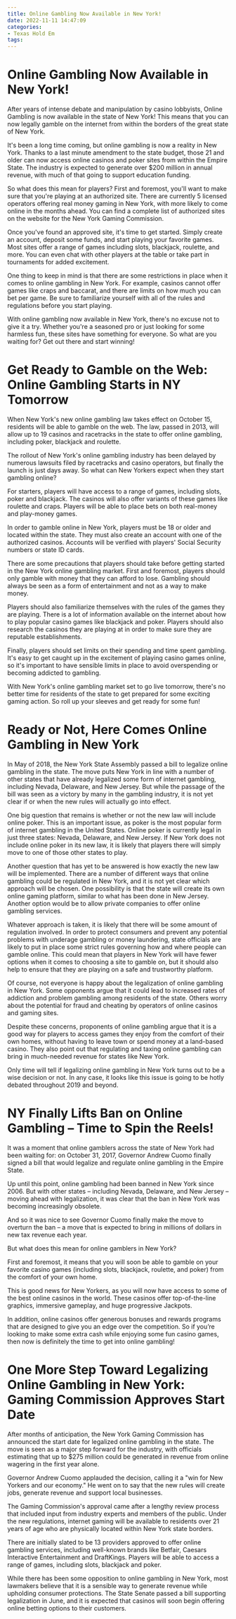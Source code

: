```yaml
---
title: Online Gambling Now Available in New York!
date: 2022-11-11 14:47:09
categories:
- Texas Hold Em
tags:
---
```



#  Online Gambling Now Available in New York!

After years of intense debate and manipulation by casino lobbyists, Online Gambling is now available in the state of New York! This means that you can now legally gamble on the internet from within the borders of the great state of New York.

It's been a long time coming, but online gambling is now a reality in New York. Thanks to a last minute amendment to the state budget, those 21 and older can now access online casinos and poker sites from within the Empire State. The industry is expected to generate over $200 million in annual revenue, with much of that going to support education funding.

So what does this mean for players? First and foremost, you'll want to make sure that you're playing at an authorized site. There are currently 5 licensed operators offering real money gaming in New York, with more likely to come online in the months ahead. You can find a complete list of authorized sites on the website for the New York Gaming Commission.

Once you've found an approved site, it's time to get started. Simply create an account, deposit some funds, and start playing your favorite games. Most sites offer a range of games including slots, blackjack, roulette, and more. You can even chat with other players at the table or take part in tournaments for added excitement.

One thing to keep in mind is that there are some restrictions in place when it comes to online gambling in New York. For example, casinos cannot offer games like craps and baccarat, and there are limits on how much you can bet per game. Be sure to familiarize yourself with all of the rules and regulations before you start playing.

With online gambling now available in New York, there's no excuse not to give it a try. Whether you're a seasoned pro or just looking for some harmless fun, these sites have something for everyone. So what are you waiting for? Get out there and start winning!

#  Get Ready to Gamble on the Web: Online Gambling Starts in NY Tomorrow

When New York's new online gambling law takes effect on October 15, residents will be able to gamble on the web. The law, passed in 2013, will allow up to 19 casinos and racetracks in the state to offer online gambling, including poker, blackjack and roulette.

The rollout of New York's online gambling industry has been delayed by numerous lawsuits filed by racetracks and casino operators, but finally the launch is just days away. So what can New Yorkers expect when they start gambling online?

For starters, players will have access to a range of games, including slots, poker and blackjack. The casinos will also offer variants of these games like roulette and craps. Players will be able to place bets on both real-money and play-money games.

In order to gamble online in New York, players must be 18 or older and located within the state. They must also create an account with one of the authorized casinos. Accounts will be verified with players' Social Security numbers or state ID cards.

There are some precautions that players should take before getting started in the New York online gambling market. First and foremost, players should only gamble with money that they can afford to lose. Gambling should always be seen as a form of entertainment and not as a way to make money.

Players should also familiarize themselves with the rules of the games they are playing. There is a lot of information available on the internet about how to play popular casino games like blackjack and poker. Players should also research the casinos they are playing at in order to make sure they are reputable establishments.

Finally, players should set limits on their spending and time spent gambling. It's easy to get caught up in the excitement of playing casino games online, so it's important to have sensible limits in place to avoid overspending or becoming addicted to gambling.

With New York's online gambling market set to go live tomorrow, there's no better time for residents of the state to get prepared for some exciting gaming action. So roll up your sleeves and get ready for some fun!

#  Ready or Not, Here Comes Online Gambling in New York

In May of 2018, the New York State Assembly passed a bill to legalize online gambling in the state. The move puts New York in line with a number of other states that have already legalized some form of internet gambling, including Nevada, Delaware, and New Jersey. But while the passage of the bill was seen as a victory by many in the gambling industry, it is not yet clear if or when the new rules will actually go into effect.

One big question that remains is whether or not the new law will include online poker. This is an important issue, as poker is the most popular form of internet gambling in the United States. Online poker is currently legal in just three states: Nevada, Delaware, and New Jersey. If New York does not include online poker in its new law, it is likely that players there will simply move to one of those other states to play.

Another question that has yet to be answered is how exactly the new law will be implemented. There are a number of different ways that online gambling could be regulated in New York, and it is not yet clear which approach will be chosen. One possibility is that the state will create its own online gaming platform, similar to what has been done in New Jersey. Another option would be to allow private companies to offer online gambling services.

 Whatever approach is taken, it is likely that there will be some amount of regulation involved. In order to protect consumers and prevent any potential problems with underage gambling or money laundering, state officials are likely to put in place some strict rules governing how and where people can gamble online. This could mean that players in New York will have fewer options when it comes to choosing a site to gamble on, but it should also help to ensure that they are playing on a safe and trustworthy platform.

Of course, not everyone is happy about the legalization of online gambling in New York. Some opponents argue that it could lead to increased rates of addiction and problem gambling among residents of the state. Others worry about the potential for fraud and cheating by operators of online casinos and gaming sites.

Despite these concerns, proponents of online gambling argue that it is a good way for players to access games they enjoy from the comfort of their own homes, without having to leave town or spend money at a land-based casino. They also point out that regulating and taxing online gambling can bring in much-needed revenue for states like New York.

Only time will tell if legalizing online gambling in New York turns out to be a wise decision or not. In any case, it looks like this issue is going to be hotly debated throughout 2019 and beyond.

#  NY Finally Lifts Ban on Online Gambling – Time to Spin the Reels!

It was a moment that online gamblers across the state of New York had been waiting for: on October 31, 2017, Governor Andrew Cuomo finally signed a bill that would legalize and regulate online gambling in the Empire State.

Up until this point, online gambling had been banned in New York since 2006. But with other states – including Nevada, Delaware, and New Jersey – moving ahead with legalization, it was clear that the ban in New York was becoming increasingly obsolete.

And so it was nice to see Governor Cuomo finally make the move to overturn the ban – a move that is expected to bring in millions of dollars in new tax revenue each year.

But what does this mean for online gamblers in New York?

First and foremost, it means that you will soon be able to gamble on your favorite casino games (including slots, blackjack, roulette, and poker) from the comfort of your own home.

This is good news for New Yorkers, as you will now have access to some of the best online casinos in the world. These casinos offer top-of-the-line graphics, immersive gameplay, and huge progressive Jackpots.

In addition, online casinos offer generous bonuses and rewards programs that are designed to give you an edge over the competition. So if you’re looking to make some extra cash while enjoying some fun casino games, then now is definitely the time to get into online gambling!

#  One More Step Toward Legalizing Online Gambling in New York: Gaming Commission Approves Start Date

After months of anticipation, the New York Gaming Commission has announced the start date for legalized online gambling in the state. The move is seen as a major step forward for the industry, with officials estimating that up to $275 million could be generated in revenue from online wagering in the first year alone.

Governor Andrew Cuomo applauded the decision, calling it a "win for New Yorkers and our economy." He went on to say that the new rules will create jobs, generate revenue and support local businesses.

The Gaming Commission's approval came after a lengthy review process that included input from industry experts and members of the public. Under the new regulations, internet gaming will be available to residents over 21 years of age who are physically located within New York state borders.

There are initially slated to be 13 providers approved to offer online gambling services, including well-known brands like Betfair, Caesars Interactive Entertainment and DraftKings. Players will be able to access a range of games, including slots, blackjack and poker.

While there has been some opposition to online gambling in New York, most lawmakers believe that it is a sensible way to generate revenue while upholding consumer protections. The State Senate passed a bill supporting legalization in June, and it is expected that casinos will soon begin offering online betting options to their customers.